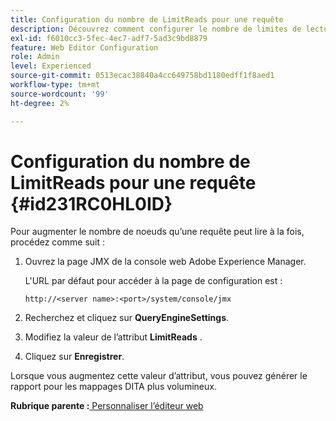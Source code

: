 ```yaml
---
title: Configuration du nombre de LimitReads pour une requête
description: Découvrez comment configurer le nombre de limites de lecture pour une requête
exl-id: f6010cc3-5fec-4ec7-adf7-5ad3c9bd8879
feature: Web Editor Configuration
role: Admin
level: Experienced
source-git-commit: 0513ecac38840a4cc649758bd1180edff1f8aed1
workflow-type: tm+mt
source-wordcount: '99'
ht-degree: 2%

---
```


# Configuration du nombre de LimitReads pour une requête {#id231RC0HL0ID}

Pour augmenter le nombre de noeuds qu’une requête peut lire à la fois, procédez comme suit :

1. Ouvrez la page JMX de la console web Adobe Experience Manager.

   L&#39;URL par défaut pour accéder à la page de configuration est :

   ```http
   http://<server name>:<port>/system/console/jmx
   ```

1. Recherchez et cliquez sur **QueryEngineSettings**.

1. Modifiez la valeur de l’attribut **LimitReads** .

1. Cliquez sur **Enregistrer**.


Lorsque vous augmentez cette valeur d’attribut, vous pouvez générer le rapport pour les mappages DITA plus volumineux.

**Rubrique parente :**[ Personnaliser l’éditeur web](conf-web-editor.md)
